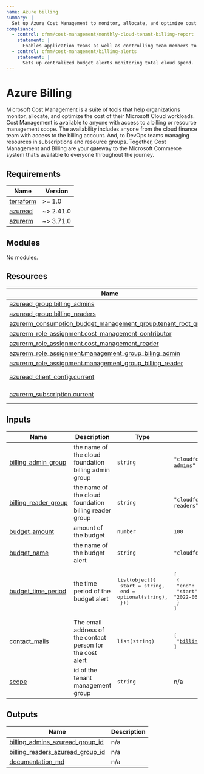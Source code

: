 ```yaml
---
name: Azure billing
summary: |
  Set up Azure Cost Management to monitor, allocate, and optimize cost across the entire organization.
compliance:
  - control: cfmm/cost-management/monthly-cloud-tenant-billing-report
    statement: |
      Enables application teams as well as controlling team members to review costs for each subscription.
  - control: cfmm/cost-management/billing-alerts
    statement: |
      Sets up centralized budget alerts monitoring total cloud spend.
---
```


# Azure Billing

Microsoft Cost Management is a suite of tools that help organizations monitor, allocate, and optimize the cost of their Microsoft Cloud workloads. Cost Management is available to anyone with access to a billing or resource management scope. The availability includes anyone from the cloud finance team with access to the billing account. And, to DevOps teams managing resources in subscriptions and resource groups. Together, Cost Management and Billing are your gateway to the Microsoft Commerce system that’s available to everyone throughout the journey.


<!-- BEGIN_TF_DOCS -->
## Requirements

| Name | Version |
|------|---------|
| <a name="requirement_terraform"></a> [terraform](#requirement\_terraform) | >= 1.0 |
| <a name="requirement_azuread"></a> [azuread](#requirement\_azuread) | ~> 2.41.0 |
| <a name="requirement_azurerm"></a> [azurerm](#requirement\_azurerm) | ~> 3.71.0 |

## Modules

No modules.

## Resources

| Name | Type |
|------|------|
| [azuread_group.billing_admins](https://registry.terraform.io/providers/hashicorp/azuread/latest/docs/resources/group) | resource |
| [azuread_group.billing_readers](https://registry.terraform.io/providers/hashicorp/azuread/latest/docs/resources/group) | resource |
| [azurerm_consumption_budget_management_group.tenant_root_group](https://registry.terraform.io/providers/hashicorp/azurerm/latest/docs/resources/consumption_budget_management_group) | resource |
| [azurerm_role_assignment.cost_management_contributor](https://registry.terraform.io/providers/hashicorp/azurerm/latest/docs/resources/role_assignment) | resource |
| [azurerm_role_assignment.cost_management_reader](https://registry.terraform.io/providers/hashicorp/azurerm/latest/docs/resources/role_assignment) | resource |
| [azurerm_role_assignment.management_group_biling_admin](https://registry.terraform.io/providers/hashicorp/azurerm/latest/docs/resources/role_assignment) | resource |
| [azurerm_role_assignment.management_group_billing_reader](https://registry.terraform.io/providers/hashicorp/azurerm/latest/docs/resources/role_assignment) | resource |
| [azuread_client_config.current](https://registry.terraform.io/providers/hashicorp/azuread/latest/docs/data-sources/client_config) | data source |
| [azurerm_subscription.current](https://registry.terraform.io/providers/hashicorp/azurerm/latest/docs/data-sources/subscription) | data source |

## Inputs

| Name | Description | Type | Default | Required |
|------|-------------|------|---------|:--------:|
| <a name="input_billing_admin_group"></a> [billing\_admin\_group](#input\_billing\_admin\_group) | the name of the cloud foundation billing admin group | `string` | `"cloudfoundation-billing-admins"` | no |
| <a name="input_billing_reader_group"></a> [billing\_reader\_group](#input\_billing\_reader\_group) | the name of the cloud foundation billing reader group | `string` | `"cloudfoundation-billing-readers"` | no |
| <a name="input_budget_amount"></a> [budget\_amount](#input\_budget\_amount) | amount of the budget | `number` | `100` | no |
| <a name="input_budget_name"></a> [budget\_name](#input\_budget\_name) | the name of the budget alert | `string` | `"cloudfoundation_budget"` | no |
| <a name="input_budget_time_period"></a> [budget\_time\_period](#input\_budget\_time\_period) | the time period of the budget alert | <pre>list(object({<br>    start = string,<br>    end   = optional(string),<br>  }))</pre> | <pre>[<br>  {<br>    "end": "2022-07-01T00:00:00Z",<br>    "start": "2022-06-01T00:00:00Z"<br>  }<br>]</pre> | no |
| <a name="input_contact_mails"></a> [contact\_mails](#input\_contact\_mails) | The email address of the contact person for the cost alert | `list(string)` | <pre>[<br>  "billingmeshi@meshithesheep.io"<br>]</pre> | no |
| <a name="input_scope"></a> [scope](#input\_scope) | id of the tenant management group | `string` | n/a | yes |

## Outputs

| Name | Description |
|------|-------------|
| <a name="output_billing_admins_azuread_group_id"></a> [billing\_admins\_azuread\_group\_id](#output\_billing\_admins\_azuread\_group\_id) | n/a |
| <a name="output_billing_readers_azuread_group_id"></a> [billing\_readers\_azuread\_group\_id](#output\_billing\_readers\_azuread\_group\_id) | n/a |
| <a name="output_documentation_md"></a> [documentation\_md](#output\_documentation\_md) | n/a |
<!-- END_TF_DOCS -->
